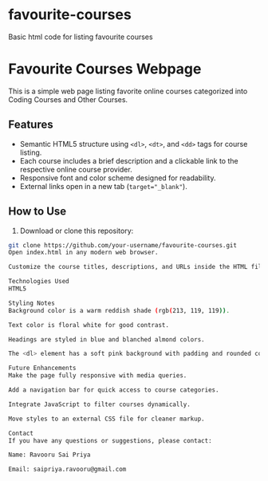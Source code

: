 # favourite-courses
Basic html code for listing favourite courses
# Favourite Courses Webpage

This is a simple web page listing favorite online courses categorized into Coding Courses and Other Courses. 

## Features

- Semantic HTML5 structure using `<dl>`, `<dt>`, and `<dd>` tags for course listing.
- Each course includes a brief description and a clickable link to the respective online course provider.
- Responsive font and color scheme designed for readability.
- External links open in a new tab (`target="_blank"`).

## How to Use

1. Download or clone this repository:

```bash
git clone https://github.com/your-username/favourite-courses.git
Open index.html in any modern web browser.

Customize the course titles, descriptions, and URLs inside the HTML file if needed.

Technologies Used
HTML5

Styling Notes
Background color is a warm reddish shade (rgb(213, 119, 119)).

Text color is floral white for good contrast.

Headings are styled in blue and blanched almond colors.

The <dl> element has a soft pink background with padding and rounded corners.

Future Enhancements
Make the page fully responsive with media queries.

Add a navigation bar for quick access to course categories.

Integrate JavaScript to filter courses dynamically.

Move styles to an external CSS file for cleaner markup.

Contact
If you have any questions or suggestions, please contact:

Name: Ravooru Sai Priya

Email: saipriya.ravooru@gmail.com


